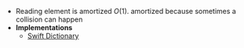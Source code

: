 - Reading element is amortized $O(1)$. amortized because sometimes a collision can happen 
- **Implementations** 
	- [Swift Dictionary](Swift%20Dictionary.md)